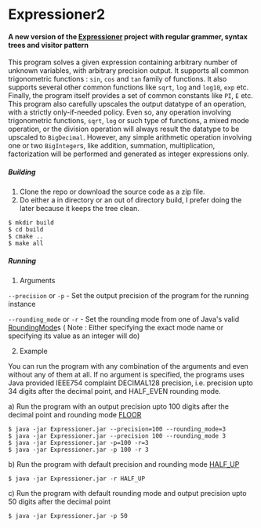 # Expressioner2
#### A new version of the [Expressioner](https://github.com/iamsubhranil/Expressioner) project with regular grammer, syntax trees and visitor pattern
This program solves a given expression containing arbitrary number of unknown variables, with arbitrary precision output. It supports all common trigonometric functions : `sin`, `cos` and `tan` family of functions. It also supports several other common functions like `sqrt`, `log` and `log10`, `exp` etc. Finally, the program itself provides a set of common constants like `PI`, `E` etc. This program also carefully upscales the output datatype of an operation, with a strictly only-if-needed policy. Even so, any operation involving trigonometric functions, `sqrt`, `log` or such type of functions, a mixed mode operation, or the division operation will always result the datatype to be upscaled to `BigDecimal`. However, any simple arithmetic operation involving one or two `BigInteger`s, like addition, summation, multiplication, factorization will be performed and generated as integer expressions only.
##### Building
1. Clone the repo or download the source code as a zip file.
2. Do either a in directory or an out of directory build, I prefer doing the later because it keeps the tree clean.
```
$ mkdir build
$ cd build
$ cmake ..
$ make all
```
##### Running
1. Arguments

`--precision` or `-p` - Set the output precision of the program for the running instance

`--rounding_mode` or `-r` - Set the rounding mode from one of Java's valid [RoundingMode](https://docs.oracle.com/javase/8/docs/api/java/math/RoundingMode.html)s ( Note : Either specifying the exact mode name or specifying its value as an integer will do)

2. Example

You can run the program with any combination of the arguments and even without any of them at all. If no argument is specified, the programs uses Java provided IEEE754 complaint DECIMAL128 precision, i.e. precision upto 34 digits after the decimal point, and HALF_EVEN rounding mode.

a) Run the program with an output precision upto 100 digits after the decimal point and rounding mode [FLOOR](https://docs.oracle.com/javase/8/docs/api/java/math/RoundingMode.html#FLOOR)
```
$ java -jar Expressioner.jar --precision=100 --rounding_mode=3
$ java -jar Expressioner.jar --precision 100 --rounding_mode 3
$ java -jar Expressioner.jar -p=100 -r=3
$ java -jar Expressioner.jar -p 100 -r 3
```
b) Run the program with default precision and rounding mode [HALF_UP](https://docs.oracle.com/javase/8/docs/api/java/math/RoundingMode.html#HALF_UP)
```
$ java -jar Expressioner.jar -r HALF_UP
```
c) Run the program with default rounding mode and output precision upto 50 digits after the decimal point
```
$ java -jar Expressioner.jar -p 50
```
